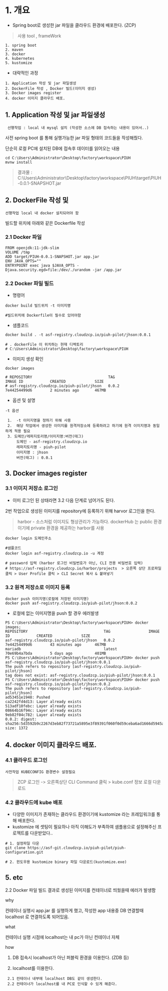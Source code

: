 

# 1. 개요 

* Spring boot로 생성한 jar 파일을 클라우드 환경에 배포한다. (ZCP) 

>  사용 tool , frameWork 
```
1. spring boot
2. maven
3. docker 
4. kubernetes
5. kustomize 
```

* 대략적인 과정
```
1. Application 작성 및 jar 파일생성 
2. DockerFile 작성 , Docker 빌드(이미지 생성)
3. Docker images register
4. docker 이미지 클라우드 배포. 
```





## 1. Application 작성 및 jar 파일생성 

` 선행작업 : local 내 mysql 설치 (작성한 소스에 DB 접속하는 내용이 있어서..)` 


사전 spring boot 를 통해 실행가능한 jar 파일 형태의 코드들을 작성해줬다. 

단순히 로컬 PC에 설치된 DB에 접속후 데이터를 읽어오는 내용

```
cd C:\Users\Administrator\Desktop\factory\workspace\PIUH 
mvnw install 
```
>결과물 : C:\Users\Administrator\Desktop\factory\workspace\PIUH\target\PIUH-0.0.1-SNAPSHOT.jar

## 2. DockerFile 작성 및 

`선행작업 local 내 docker 설치되어야 함`


 빌드할 위치에 아래와 같은 Dockerfile 작성

 ### 2.1 Docker 파일
```
FROM openjdk:11-jdk-slim
VOLUME /tmp
ADD target/PIUH-0.0.1-SNAPSHOT.jar app.jar
ENV JAVA_OPTS=""
ENTRYPOINT exec java $JAVA_OPTS -Djava.security.egd=file:/dev/./urandom -jar /app.jar
```

 ### 2.2 Docker 파일 빌드
  

* 명령어 
```
docker build 빌드위치 -t 이미지명

#빌드위치에 Dockerfile이 필수로 있어야함
```

* 샘플코드
```
docker build . -t asf-registry.cloudzcp.io/piuh-pilot/jhson:0.0.1

# . dockerFile 이 위치하는 현재 디렉토리 
# C:\Users\Administrator\Desktop\factory\workspace\PIUH 
```

* 이미지 생성 확인
```
docker images

# REPOSITORY                                  TAG                 IMAGE ID            CREATED             SIZE
# asf-registry.cloudzcp.io/piuh-pilot/jhson   0.0.2               7e44254499d6        2 minutes ago       467MB
```

* 옵션 및 설명
```
-t 옵션 
 
 1.  -t 이미지명을 정하기 위해 사용
 2.  해당 작업에서 생성한 이미지를 원격저장소에 등록하려고 하기에 원격 이미지명과 동일하게 적용 필요 
 3. 도메인/레파지토리명/이미지명:버전(태그)  
     도메인 - asf-registry.cloudzcp.io
     레파지토리명 - piuh-pilot
     이미지명 : jhson
     버전(태그) : 0.0.1  
```


  ## 3. Docker images register 

 ### 3.1 이미지 저장소 로그인
  * 이미 로그인 된 상태라면 3.2 다음 단계로 넘어가도 된다.

  2번 작업으로 생성된 이미지를 repository에 등록하기 위해 harvor 로그인을 한다.
    
> harbor   - 소스처럼 이미지도 형상관리가 가능하다. dockerHub 는 public 환경이기에 private 환경을 제공하는 harbor를 사용


```
docker login 도메인주소

#샘플코드
docker login asf-registry.cloudzcp.io -u 계정 

# password 입력 (harbor 로그인 비밀번호가 아닌, CLI 전용 비밀번호 입력) 
# https://asf-registry.cloudzcp.io/harbor/projects  > 오른쪽 상단 프로파일 클릭 > User Profile 클릭 > CLI Secret 복사 & 붙여넣기

```

 ### 3.2 원격 저장소로 이미지 등록

```
docker push 이미지명(로컬에 저장된 이미지명)
docker push asf-registry.cloudzcp.io/piuh-pilot/jhson:0.0.2
```

* 로컬에 없는 이미지명을 push 할 경우 에러발생
```
PS C:\Users\Administrator\Desktop\factory\workspace\PIUH> docker images;
REPOSITORY                                  TAG                 IMAGE ID            CREATED             SIZE
asf-registry.cloudzcp.io/piuh-pilot/jhson   0.0.2               7e44254499d6        43 minutes ago      467MB
mariadb                                     latest              70e69b4a7bda        5 days ago          401MB
PS C:\Users\Administrator\Desktop\factory\workspace\PIUH> docker push asf-registry.cloudzcp.io/piuh-pilot/jhson:0.0.1
The push refers to repository [asf-registry.cloudzcp.io/piuh-pilot/jhson]
tag does not exist: asf-registry.cloudzcp.io/piuh-pilot/jhson:0.0.1
PS C:\Users\Administrator\Desktop\factory\workspace\PIUH> docker push asf-registry.cloudzcp.io/piuh-pilot/jhson:0.0.2
The push refers to repository [asf-registry.cloudzcp.io/piuh-pilot/jhson]
ad53451e1948: Pushed                                                                                                    ca2242fd4d13: Layer already exists                                                                                      513adf10febc: Layer already exists                                                                                      08664b16f94c: Layer already exists                                                                                      9eb82f04c782: Layer already exists                                                                                      0.0.2: digest: sha256:5d3592b9c2267d3eb82f73721a5895e3f89391f060f0d59ceba6ad1666d5945a size: 1372
```



## 4. docker 이미지 클라우드 배포. 

 ### 4.1 클라우드 로그인

   `사전작업 KUBECONFIG 환경변수 설정필요`
  > ZCP 로그인 -> 오른쪽상단 CLI Command 클릭 > kube.conf 정보 로컬 다운로드

### 4.2 클라우드에 kube 배포
 
  - 다양한 이미지가 존재하는 클라우드 환경이기에 kustomize 라는 프레임워크를 통해 배포한다.
  - kustomize 에 셋팅이 필요하나 아직 이해도가 부족하여 샘플용으로 설정해주신 프로젝트를 다운받았다.. 
   ```
   # 1. 설정파일 다운
   git clone https://asf-git.cloudzcp.io/piuh-pilot/piuh-configuration.git

   # 2. 윈도우용 kustomize binary 파일 다운로드(kustomize.exe)
   ```


  ## 5. etc 

 2.2 Docker 파일 빌드 결과로 생성된 이미지를 컨테이너로 띄웠을때 에러가 발생함
  

  why 

   컨테이너 실행시 app.jar 를 실행하게 했고, 작성한 app 내용중 DB 연결할때 localhost 로 연결하도록 되어있음.
  
  what 
   
  
   컨테이너 실행 시점에 localhost는 내 pc가 아닌 컨테이너 자체
 
  how 

   1. DB 접속시 localhost가 아닌 퍼블릭 환경을 이용한다. (ZDB 등)

   2. localhost를 이용한다. 

     2.1 컨테이너 내부에 localhost DB도 같이 생성한다.
     2.2 컨테이너가 localhost를 내 PC로 인식할 수 있게 해준다.



